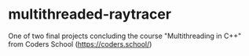 # multithreaded-raytracer
One of two final projects concluding the course "Multithreading in C++" from Coders School (https://coders.school/)

